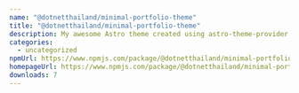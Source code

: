 ```yaml
---
name: "@dotnetthailand/minimal-portfolio-theme"
title: "@dotnetthailand/minimal-portfolio-theme"
description: My awesome Astro theme created using astro-theme-provider!
categories:
  - uncategorized
npmUrl: https://www.npmjs.com/package/@dotnetthailand/minimal-portfolio-theme
homepageUrl: https://www.npmjs.com/package/@dotnetthailand/minimal-portfolio-theme
downloads: 7
---
```


